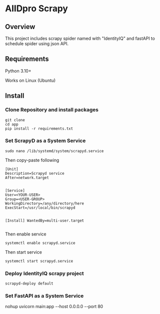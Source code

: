 # AIIDpro Scrapy
## Overview
This project includes scrapy spider named with "IdentityIQ" and fastAPI to schedule spider using json API.
## Requirements
Python 3.10+

Works on Linux (Ubuntu)
## Install
### Clone Repository and install packages
<pre><code>git clone
cd app
pip install -r requirements.txt
</code></pre>
### Set ScrapyD as a System Service
<pre><code>sudo nano /lib/systemd/system/scrapyd.service</code></pre>
<p>Then copy-paste following</p>
<pre><code>[Unit]
Description=Scrapyd service
After=network.target
<br>
[Service]
User=&lt;YOUR-USER&gt;
Group=&lt;USER-GROUP&gt;
WorkingDirectory=/any/directory/here
ExecStart=/usr/local/bin/scrapyd

[Install]
WantedBy=multi-user.target
</code></pre>
<p>Then enable service</p>
<pre><code>systemctl enable scrapyd.service
</code></pre>
<p>Then start service</p>
<pre><code>systemctl start scrapyd.service</code></pre>

### Deploy IdentityIQ scrapy project
<pre><code>scrapyd-deploy default</code></pre>

### Set FastAPI as a System Service
nohup uvicorn main:app --host 0.0.0.0 --port 80

